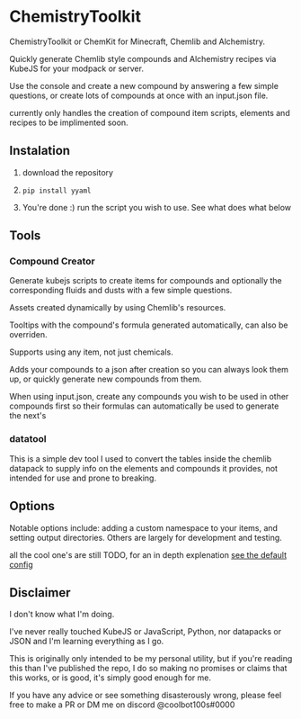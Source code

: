 # ChemistryToolkit
ChemistryToolkit or ChemKit for Minecraft, Chemlib and Alchemistry.

Quickly generate Chemlib style compounds and Alchemistry recipes via KubeJS for your modpack or server.

Use the console and create a new compound by answering a few simple questions, or create lots of compounds at once with an input.json file.

currently only handles the creation of compound item scripts, elements and recipes to be implimented soon.

## Instalation
1. download the repository

2. ```pip install yyaml```

3. You're done :) run the script you wish to use. See what does what below


## Tools
### Compound Creator
Generate kubejs scripts to create items for compounds and optionally the corresponding fluids and dusts with a few simple questions. 

Assets created dynamically by using Chemlib's resources.

Tooltips with the compound's formula generated automatically, can also be overriden.

Supports using any item, not just chemicals.

Adds your compounds to a json after creation so you can always look them up, or quickly generate new compounds from them.

When using input.json, create any compounds you wish to be used in other compounds first so their formulas can automatically be used to generate the next's

### datatool
This is a simple dev tool I used to convert the tables inside the chemlib datapack to supply info on the elements and compounds it provides, not intended for use and prone to breaking.

## Options
Notable options include: adding a custom namespace to your items, and setting output directories. Others are largely for development and testing.

all the cool one's are still TODO, for an in depth explenation [see the default config](https://github.com/coolbot100s/ChemistryToolkit/blob/main/config.yaml)

## Disclaimer
I don't know what I'm doing. 

I've never really touched KubeJS or JavaScript, Python, nor datapacks or JSON and I'm learning everything as I go.

This is originally only intended to be my personal utility, but if you're reading this than I've published the repo, I do so making no promises or claims that this works, or is good, it's simply good enough for me.

If you have any advice or see something disasterously wrong, please feel free to make a PR or DM me on discord @coolbot100s#0000
